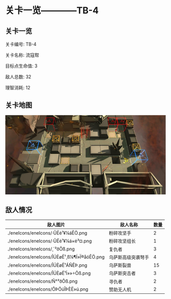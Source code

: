 # 关卡一览————TB-4


## 关卡一览

关卡编号: TB-4

关卡名称: 流寇帮

目标点生命值: 3

敌人总数: 32

理智消耗: 12


## 关卡地图
![TB-4](./oprMap/TB-4.png)

## 敌人情况

| 敌人图片 | 敌人名称 | 数量  |
|---------|-----|-----|
| ./eneIcons/eneIcons/·ÛËé¹¥¼áÊÖ.png| 粉碎攻坚手  |   2  |
| ./eneIcons/eneIcons/·ÛËé¹¥¼á×é³¤.png| 粉碎攻坚组长  |   1  |
| ./eneIcons/eneIcons/¸´³ðÕß.png| 复仇者  |   3  |
| ./eneIcons/eneIcons/ÎÚÈøË¹¸ß¼¶Í»Ï®åóÊÖ.png| 乌萨斯高级突袭弩手  |   4  |
| ./eneIcons/eneIcons/ÎÚÈøË¹ÁÑÊÞ.png| 乌萨斯裂兽  |   15  |
| ./eneIcons/eneIcons/ÎÚÈøË¹Í»»÷Õß.png| 乌萨斯突击者  |   3  |
| ./eneIcons/eneIcons/Ñ°³ðÕß.png| 寻仇者  |   2  |
| ./eneIcons/eneIcons/ÔÞÖúÎÞÈË»ú.png| 赞助无人机  |   2  |
